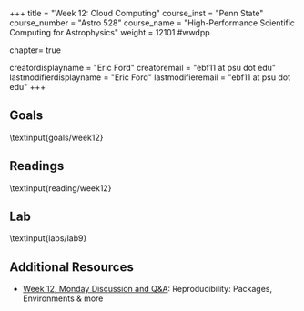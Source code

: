+++
title = "Week 12: Cloud Computing"
course_inst = "Penn State"
course_number = "Astro 528"
course_name = "High-Performance Scientific Computing for Astrophysics"
weight = 12101  #wwdpp

chapter= true

creatordisplayname = "Eric Ford"
creatoremail = "ebf11 at psu dot edu"
lastmodifierdisplayname = "Eric Ford"
lastmodifieremail = "ebf11 at psu dot edu"
+++

## Goals
\textinput{goals/week12}

## Readings
\textinput{reading/week12}

## Lab
\textinput{labs/lab9}

## Additional Resources
- [Week 12, Monday Discussion and Q&A](https://psuastro528.github.io/Notes-Fall2023/week12/week12.html):  Reproducibility:  Packages, Environments & more
